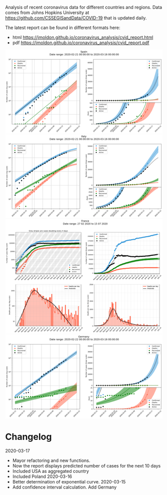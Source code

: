 Analysis of recent coronavirus data for different countries and regions. Data comes from Johns Hopkins University at https://github.com/CSSEGISandData/COVID-19 that is updated daily.


The latest report can be found in different formats here:

- html https://jmoldon.github.io/coronavirus_analysis/cvid_report.html
- pdf https://jmoldon.github.io/coronavirus_analysis/cvid_report.pdf

![](plots/Spain.png)
![](plots/Italy.png)
![](plots/France.png)
![](plots/Germany.png)

# Changelog

2020-03-17
- Mayor refactoring and new functions. 
- Now the report displays predicted number of cases for the next 10 days
- Included USA as aggregated country
- Included Poland 
2020-03-16 
- Better determination of exponential curve.
2020-03-15 
- Add confidence interval calculation. Add Germany
